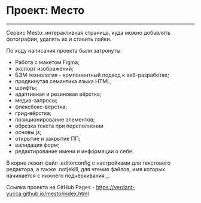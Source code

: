 # Проект: Место
-----

Cервис Mesto: интерактивная страница, куда можно добавлять фотографии, удалять их и ставить лайки.

По ходу написания проекта были затронуты:
* Работа с макетом Figma;
* экспорт изображений;
* БЭМ технология - компонентный подход к веб-разработке;
* продвинутая семантика языка HTML;
* шрифты;
* адаптивная и резиновая вёрстка;
* медиа-запросы;
* флексбокс-вёрстка;
* грид-вёрстка;
* позиционирование элементов;
* обрезка текста при переполнении
* основы js;
* открытие и закрытие ПП;
* валидация форм;
* редактирование имени и информации о себе.

В корне лежит файл .editorconfig с настройками для текстового редактора, а также .notjekill, для чтения файлов, имя которых начинается с нижнего подчёркивания _.

Ссылка проекта на GitHub Pages - https://verdant-yucca.github.io/mesto/index.html
